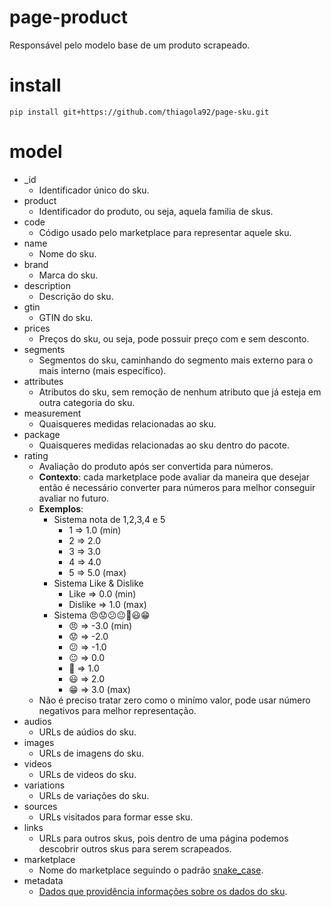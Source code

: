# page-product
Responsável pelo modelo base de um produto scrapeado.  

# install
`pip install git+https://github.com/thiagola92/page-sku.git`  

# model
* _id
    * Identificador único do sku.
* product
    * Identificador do produto, ou seja, aquela familia de skus.
* code
    * Código usado pelo marketplace para representar aquele sku.
* name
    * Nome do sku.
* brand
    * Marca do sku.
* description
    * Descrição do sku.
* gtin
    * GTIN do sku.
* prices
    * Preços do sku, ou seja, pode possuir preço com e sem desconto.
* segments
    * Segmentos do sku, caminhando do segmento mais externo para o mais interno (mais específico).
* attributes
    * Atributos do sku, sem remoção de nenhum atributo que já esteja em outra categoria do sku.
* measurement
    * Quaisqueres medidas relacionadas ao sku.
* package
    * Quaisqueres medidas relacionadas ao sku dentro do pacote.
* rating
    * Avaliação do produto após ser convertida para números.
    * **Contexto**: cada marketplace pode avaliar da maneira que desejar então é necessário converter para números para melhor conseguir avaliar no futuro.
    * **Exemplos**:
        * Sistema nota de 1,2,3,4 e 5
            * 1 => 1.0 (min)
            * 2 => 2.0
            * 3 => 3.0
            * 4 => 4.0
            * 5 => 5.0 (max)
        * Sistema Like & Dislike
            * Like => 0.0 (min)
            * Dislike => 1.0 (max)
        * Sistema 😠😟😕😐🙂😃😁
            * 😠 => -3.0 (min)
            * 😟 => -2.0
            * 😕 => -1.0
            * 😐 => 0.0
            * 🙂 => 1.0
            * 😃 => 2.0
            * 😁 => 3.0 (max)
    * Não é preciso tratar zero como o minímo valor, pode usar número negativos para melhor representação.
* audios
    * URLs de aúdios do sku.
* images
    * URLs de imagens do sku.
* videos
    * URLs de videos do sku.
* variations
    * URLs de variações do sku.
* sources
    * URLs visitados para formar esse sku.
* links
    * URLs para outros skus, pois dentro de uma página podemos descobrir outros skus para serem scrapeados.
* marketplace
    * Nome do marketplace seguindo o padrão [snake_case](https://en.wikipedia.org/wiki/Snake_case).
* metadata
    * [Dados que providência informações sobre os dados do sku](https://en.wikipedia.org/wiki/Metadata).